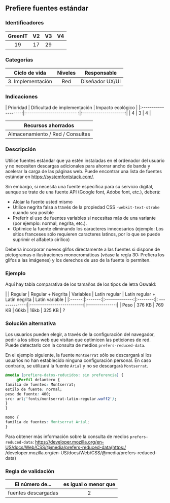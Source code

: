 ## Prefiere fuentes estándar

 ### Identificadores

 |  GreenIT | V2 | V3 | V4 |
 |:-------:|:----:|:----:|:----:|
 | 19 | 17 | 29 | |

 ### Categorías

 | Ciclo de vida | Niveles | Responsable |
 |:---------:|:----:|:----:|
 | 3. Implementación | Red | Diseñador UX/UI |

 ### Indicaciones

 | Prioridad | Dificultad de implementación | Impacto ecológico |
 |:-------------------:|:------------------------- :|:---------------------:|
 | 4 | 3 | 4 |

 |Recursos ahorrados |
 |:----------------------------------------------------------:|
 | Almacenamiento / Red / Consultas |

 ### Descripción

Utilice fuentes estándar que ya estén instaladas en el ordenador del usuario y no necesiten descargas adicionales para
ahorrar ancho de banda y acelerar la carga de las páginas web. Puede encontrar una lista de fuentes estándar en https://systemfontstack.com/.

Sin embargo, si necesita una fuente específica para su servicio digital, aunque se trate de una fuente API (Google font, Adobe font, etc.), deberá:

 - Alojar la fuente usted mismo
 - Utilice negrita falsa a través de la propiedad CSS ```-webkit-text-stroke``` cuando sea posible
 - Preferir el uso de fuentes variables si necesitas más de una variante (por ejemplo: normal, negrita, etc.).
 - Optimice la fuente eliminando los caracteres innecesarios (ejemplo: Los sitios franceses sólo requieren caracteres latinos, por lo que se puede suprimir el alfabeto cirílico)

Debería incorporar nuevos glifos directamente a las fuentes si dispone de pictogramas o ilustraciones monocromáticas (véase la regla 30: Prefiera los glifos a las imágenes) y los derechos de uso de la fuente lo permiten.

 ### Ejemplo

Aquí hay tabla comparativa de los tamaños de los tipos de letra Oswald:

 | | Regular | Regular + Negrita | Variables | Latín regular | Latín regular + Latín negrita | Latín variable |
 |:------:|:-------:|:--------------:|:--------:|: -------------:|:--------------------------:|:--------------:|
 | Peso | 376 KB | 769 KB | 66kb | 16kb | 325 KB | ?

 ### Solución alternativa

Los usuarios pueden elegir, a través de la configuración del navegador, pedir a los sitios web que visitan que optimicen las peticiones de red. Puede detectarlo con la consulta de medios `prefers-reduced-data`.

En el ejemplo siguiente, la fuente `Montserrat` sólo se descargará si los usuarios no han establecido ninguna configuración personal. En caso contrario, se utilizará la fuente `Arial` y no se descargará `Montserrat`.

 ```css
 @media (prefiere-datos-reducidos: sin preferencia) {
      @Perfil delantero {
 familia de fuentes: Montserrat;
 estilo de fuente: normal;
 peso de fuente: 400;
 src: url('fonts/montserrat-latin-regular.woff2');
 }
 }

 mono {
 familia de fuentes: Montserrat Arial;
 }
 ```

 Para obtener más información sobre la consulta de medios `prefers-reduced-data`: https://developer.mozilla.org/en-US/docs/Web/CSS/@media/prefers-reduced-data(https:/ /developer.mozilla.org/en-US/docs/Web/CSS/@media/prefers-reduced-data)

 ### Regla de validación

 | El número de... | es igual o menor que |
 |----------------------|:-------------------------:|
 | fuentes descargadas | 2 |
